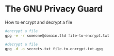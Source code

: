 # The GNU Privacy Guard

How to encrypt and decrypt a file

```bash
#encrypt a file
gpg -e -r someone@domain.tld file-to-encrypt.txt

#decrypt a file
gpg -d -o secrets.txt file-to-encrypt.txt.gpg
```

